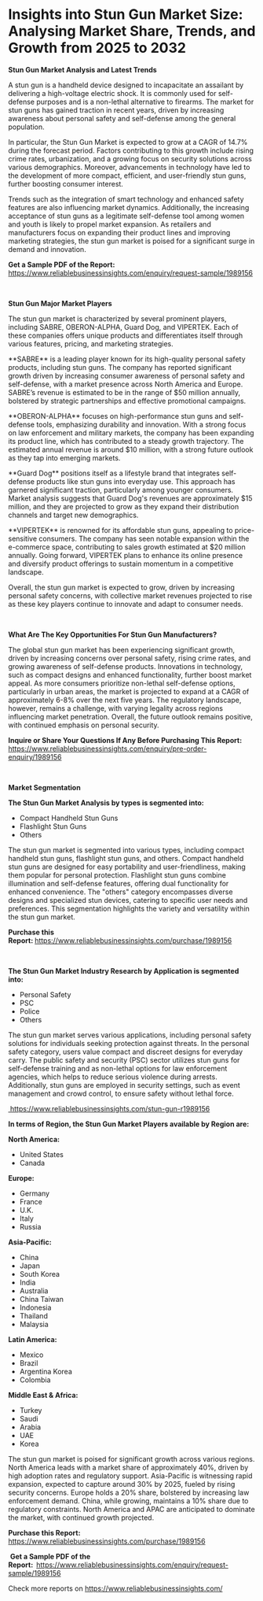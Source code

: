 <p><h1>Insights into Stun Gun Market Size: Analysing Market Share, Trends, and Growth from 2025 to 2032</h1></p><p><strong>Stun Gun Market Analysis and Latest Trends</strong></p>
<p><p>A stun gun is a handheld device designed to incapacitate an assailant by delivering a high-voltage electric shock. It is commonly used for self-defense purposes and is a non-lethal alternative to firearms. The market for stun guns has gained traction in recent years, driven by increasing awareness about personal safety and self-defense among the general population. </p><p>In particular, the Stun Gun Market is expected to grow at a CAGR of 14.7% during the forecast period. Factors contributing to this growth include rising crime rates, urbanization, and a growing focus on security solutions across various demographics. Moreover, advancements in technology have led to the development of more compact, efficient, and user-friendly stun guns, further boosting consumer interest.</p><p>Trends such as the integration of smart technology and enhanced safety features are also influencing market dynamics. Additionally, the increasing acceptance of stun guns as a legitimate self-defense tool among women and youth is likely to propel market expansion. As retailers and manufacturers focus on expanding their product lines and improving marketing strategies, the stun gun market is poised for a significant surge in demand and innovation.</p></p>
<p><strong>Get a Sample PDF of the Report:&nbsp;</strong> <a href="https://www.reliablebusinessinsights.com/enquiry/request-sample/1989156?utm_campaign=2099&utm_medium=2&utm_source=Github&utm_content=ia&utm_term=10042025&utm_id=stun-gun">https://www.reliablebusinessinsights.com/enquiry/request-sample/1989156</a></p>
<p>&nbsp;</p>
<p><strong>Stun Gun Major Market Players</strong></p>
<p><p>The stun gun market is characterized by several prominent players, including SABRE, OBERON-ALPHA, Guard Dog, and VIPERTEK. Each of these companies offers unique products and differentiates itself through various features, pricing, and marketing strategies.</p><p>**SABRE** is a leading player known for its high-quality personal safety products, including stun guns. The company has reported significant growth driven by increasing consumer awareness of personal safety and self-defense, with a market presence across North America and Europe. SABRE’s revenue is estimated to be in the range of $50 million annually, bolstered by strategic partnerships and effective promotional campaigns.</p><p>**OBERON-ALPHA** focuses on high-performance stun guns and self-defense tools, emphasizing durability and innovation. With a strong focus on law enforcement and military markets, the company has been expanding its product line, which has contributed to a steady growth trajectory. The estimated annual revenue is around $10 million, with a strong future outlook as they tap into emerging markets.</p><p>**Guard Dog** positions itself as a lifestyle brand that integrates self-defense products like stun guns into everyday use. This approach has garnered significant traction, particularly among younger consumers. Market analysis suggests that Guard Dog's revenues are approximately $15 million, and they are projected to grow as they expand their distribution channels and target new demographics.</p><p>**VIPERTEK** is renowned for its affordable stun guns, appealing to price-sensitive consumers. The company has seen notable expansion within the e-commerce space, contributing to sales growth estimated at $20 million annually. Going forward, VIPERTEK plans to enhance its online presence and diversify product offerings to sustain momentum in a competitive landscape.</p><p>Overall, the stun gun market is expected to grow, driven by increasing personal safety concerns, with collective market revenues projected to rise as these key players continue to innovate and adapt to consumer needs.</p></p>
<p>&nbsp;</p>
<p><strong>What Are The Key Opportunities For Stun Gun Manufacturers?</strong></p>
<p><p>The global stun gun market has been experiencing significant growth, driven by increasing concerns over personal safety, rising crime rates, and growing awareness of self-defense products. Innovations in technology, such as compact designs and enhanced functionality, further boost market appeal. As more consumers prioritize non-lethal self-defense options, particularly in urban areas, the market is projected to expand at a CAGR of approximately 6-8% over the next five years. The regulatory landscape, however, remains a challenge, with varying legality across regions influencing market penetration. Overall, the future outlook remains positive, with continued emphasis on personal security.</p></p>
<p><strong>Inquire or Share Your Questions If Any Before Purchasing This Report:</strong> <a href="https://www.reliablebusinessinsights.com/enquiry/pre-order-enquiry/1989156?utm_campaign=2099&utm_medium=2&utm_source=Github&utm_content=ia&utm_term=10042025&utm_id=stun-gun">https://www.reliablebusinessinsights.com/enquiry/pre-order-enquiry/1989156</a></p>
<p>&nbsp;</p>
<p><strong>Market Segmentation</strong></p>
<p><strong>The Stun Gun Market Analysis by types is segmented into:</strong></p>
<p><ul><li>Compact Handheld Stun Guns</li><li>Flashlight Stun Guns</li><li>Others</li></ul></p>
<p><p>The stun gun market is segmented into various types, including compact handheld stun guns, flashlight stun guns, and others. Compact handheld stun guns are designed for easy portability and user-friendliness, making them popular for personal protection. Flashlight stun guns combine illumination and self-defense features, offering dual functionality for enhanced convenience. The "others" category encompasses diverse designs and specialized stun devices, catering to specific user needs and preferences. This segmentation highlights the variety and versatility within the stun gun market.</p></p>
<p><strong>Purchase this Report:&nbsp;</strong><a href="https://www.reliablebusinessinsights.com/purchase/1989156?utm_campaign=2099&utm_medium=2&utm_source=Github&utm_content=ia&utm_term=10042025&utm_id=stun-gun">https://www.reliablebusinessinsights.com/purchase/1989156</a></p>
<p>&nbsp;</p>
<p><strong>The Stun Gun Market Industry Research by Application is segmented into:</strong></p>
<p><ul><li>Personal Safety</li><li>PSC</li><li>Police</li><li>Others</li></ul></p>
<p><p>The stun gun market serves various applications, including personal safety solutions for individuals seeking protection against threats. In the personal safety category, users value compact and discreet designs for everyday carry. The public safety and security (PSC) sector utilizes stun guns for self-defense training and as non-lethal options for law enforcement agencies, which helps to reduce serious violence during arrests. Additionally, stun guns are employed in security settings, such as event management and crowd control, to ensure safety without lethal force.</p></p>
<p><a href="https://www.reliablebusinessinsights.com/stun-gun-r1989156?utm_campaign=2099&utm_medium=2&utm_source=Github&utm_content=ia&utm_term=10042025&utm_id=stun-gun">&nbsp;https://www.reliablebusinessinsights.com/stun-gun-r1989156</a></p>
<p><strong>In terms of Region, the Stun Gun Market Players available by Region are:</strong></p>
<p>
    <p> <strong> North America: </strong>
        <ul>
            <li>United States</li>
            <li>Canada</li>
        </ul>
        </p> 
    <p> <strong> Europe: </strong>
        <ul>
            <li>Germany</li>
            <li>France</li>
            <li>U.K.</li>
            <li>Italy</li>
            <li>Russia</li>
        </ul>
        </p> 
    <p> <strong> Asia-Pacific: </strong>
        <ul>
            <li>China</li>
            <li>Japan</li>
            <li>South Korea</li>
            <li>India</li>
            <li>Australia</li>
            <li>China Taiwan</li>
            <li>Indonesia</li>
            <li>Thailand</li>
            <li>Malaysia</li>
        </ul>
        </p> 
    <p> <strong> Latin America: </strong>
        <ul>
            <li>Mexico</li>
            <li>Brazil</li>
            <li>Argentina Korea</li>
            <li>Colombia</li>
        </ul>
        </p> 
    <p> <strong> Middle East & Africa: </strong>
        <ul>
            <li>Turkey</li>
            <li>Saudi</li>
            <li>Arabia</li>
            <li>UAE</li>
            <li>Korea</li>
        </ul>
    </p>
    </p>
<p><p>The stun gun market is poised for significant growth across various regions. North America leads with a market share of approximately 40%, driven by high adoption rates and regulatory support. Asia-Pacific is witnessing rapid expansion, expected to capture around 30% by 2025, fueled by rising security concerns. Europe holds a 20% share, bolstered by increasing law enforcement demand. China, while growing, maintains a 10% share due to regulatory constraints. North America and APAC are anticipated to dominate the market, with continued growth projected.</p></p>
<p><strong>Purchase this Report: </strong><a href="https://www.reliablebusinessinsights.com/purchase/1989156?utm_campaign=2099&utm_medium=2&utm_source=Github&utm_content=ia&utm_term=10042025&utm_id=stun-gun">https://www.reliablebusinessinsights.com/purchase/1989156</a></p>
<p>&nbsp;<strong>Get a Sample PDF of the Report:&nbsp;&nbsp;</strong><a href="https://www.reliablebusinessinsights.com/enquiry/request-sample/1989156?utm_campaign=2099&utm_medium=2&utm_source=Github&utm_content=ia&utm_term=10042025&utm_id=stun-gun">https://www.reliablebusinessinsights.com/enquiry/request-sample/1989156</a></p>
<p><strong></strong></p>
<p>Check more reports on <a href="https://www.reliablebusinessinsights.com/?utm_campaign=2099&utm_medium=2&utm_source=Github&utm_content=ia&utm_term=10042025&utm_id=stun-gun">https://www.reliablebusinessinsights.com/</a></p>